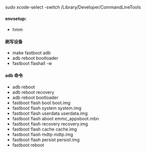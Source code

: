 sudo xcode-select -switch /Library/Developer/CommandLineTools

#### envsetup:




- hmm


#### 刷写设备

- make fastboot adb
- adb reboot bootloader
- fastboot flashall -w


#### adb 命令
- adb reboot
- adb reboot recovery
- adb reboot bootloader
- fastboot flash boot boot.img
- fastboot flash system system.img
- fastboot flash userdata userdata.img
- fastboot flash aboot emmc_appsboot.mbn 
- fastboot flash recovery recovery.img 
- fastboot flash cache cache.img
- fastboot flash mdtp mdtp.img
- fastboot flash persist persist.img
- fastboot reboot